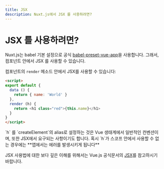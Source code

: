 ```yaml
---
title: JSX
description: Nuxt.js에서 JSX 를 사용하려면?
---
```


# JSX 를 사용하려면?

Nuxt.js는 babel 기본 설정으로 공식 [babel-preset-vue-app](https://github.com/vuejs/babel-preset-vue-app)을 사용합니다. 그래서, 컴포넌트 안에서 JSX 를 사용할 수 있습니다.

컴포넌트의 `render` 메소드 안에서 JSX를 사용할 수 있습니다:

```html
<script>
export default {
  data () {
    return { name: 'World' }
  },
  render (h) {
    return <h1 class="red">{this.name}</h1>
  }
}
</script>
```

<p class="Alert Alert--orange">`h` 를 `createElement`의 alias로 설정하는 것은 Vue 생태계에서 일반적인 컨벤션이며, 또한 JSX에서 요구되는 사항이기도 합니다. 혹시 `h`가 스코프 안에서 사용할 수 없는 경우에는 **앱에서는 에러를 발생시키게 됩니다** </p>

JSX 사용법에 대한 보다 깊은 이해를 위해서는 Vue.js 공식문서의  [JSX](https://kr.vuejs.org/v2/guide/render-function.html#JSX)를 참고하시기 바랍니다.
